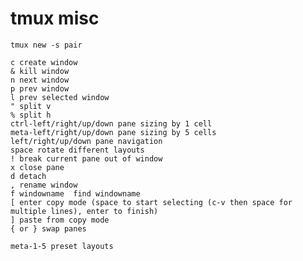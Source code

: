 # tmux misc


	tmux new -s pair
	
	c create window
	& kill window
	n next window
	p prev window
	l prev selected window
	" split v
	% split h
	ctrl-left/right/up/down pane sizing by 1 cell
	meta-left/right/up/down pane sizing by 5 cells
	left/right/up/down pane navigation
	space rotate different layouts
	! break current pane out of window
	x close pane
	d detach
	, rename window
	f windowname  find windowname
	[ enter copy mode (space to start selecting (c-v then space for multiple lines), enter to finish)
	] paste from copy mode
    { or } swap panes
	
	meta-1-5 preset layouts
	
